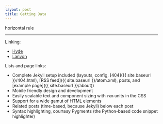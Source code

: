 ```yaml
---
layout: post
title: Getting Data
---
```


horizontal rule

-----

Linking:

* [Hyde](http://hyde.getpoole.com)
* [Lanyon](http://lanyon.getpoole.com)

Lists and page links:

* Complete Jekyll setup included (layouts, config, [404]({{ site.baseurl }}/404.html), [RSS feed]({{ site.baseurl }}/atom.xml), posts, and [example page]({{ site.baseurl }}/about))
* Mobile friendly design and development
* Easily scalable text and component sizing with `rem` units in the CSS
* Support for a wide gamut of HTML elements
* Related posts (time-based, because Jekyll) below each post
* Syntax highlighting, courtesy Pygments (the Python-based code snippet highlighter)
